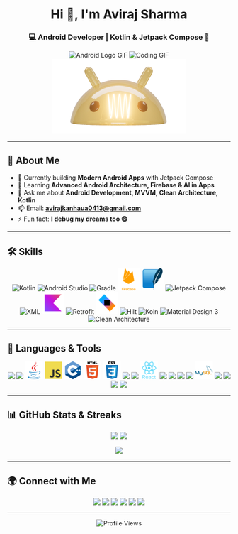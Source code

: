 <h1 align="center">Hi 👋, I'm Aviraj Sharma</h1>
<h3 align="center">💻 Android Developer | Kotlin & Jetpack Compose 🚀</h3>

<!-- Animated Banner -->
<p align="center">
  <img src="assets/raise-the-roof-droid.gif" alt="Android Logo GIF" width="300" />
  <img src="https://user-images.githubusercontent.com/74038190/212749171-b84692a8-2b04-4e3b-93ca-ac14705da224.gif" alt="Coding GIF" width="300" />
  <img src="assets/glow-droid.gif" alt="Android GIF" width="300" />
</p>

---

## 🌟 About Me
- 🔭 Currently building **Modern Android Apps** with Jetpack Compose  
- 🌱 Learning **Advanced Android Architecture, Firebase & AI in Apps**  
- 💬 Ask me about **Android Development, MVVM, Clean Architecture, Kotlin**  
- 📫 Email: **avirajkanhaua0413@gmail.com**  
- ⚡ Fun fact: **I debug my dreams too 😄**  

---
  
## 🛠 Skills
<p align="center">
  <img src="https://skillicons.dev/icons?i=kotlin" height="50" alt="Kotlin" />
  <img src="https://skillicons.dev/icons?i=androidstudio" height="50" alt="Android Studio" />
  <img src="https://skillicons.dev/icons?i=gradle" height="50" alt="Gradle" />
  <img src="https://raw.githubusercontent.com/devicons/devicon/master/icons/firebase/firebase-plain-wordmark.svg" height="50" alt="Firebase" />
  <img src="https://raw.githubusercontent.com/devicons/devicon/master/icons/sqlite/sqlite-original.svg" height="50" alt="SQLite" />
  <img src="https://logo.svgcdn.com/d/jetpackcompose-original-8x.png" height="50" alt="Jetpack Compose" />
  <img src="https://www.svgrepo.com/show/31053/xml.svg" height="50" alt="XML" />
  <img src="https://raw.githubusercontent.com/devicons/devicon/master/icons/kotlin/kotlin-original.svg" height="50" alt="Coroutines" />
  <img src="https://miro.medium.com/v2/resize:fit:1100/format:webp/1*CIsDiaiaq7Nc3FEoVKOT9g.jpeg" height="50" alt="Retrofit" />
  <img src="https://raw.githubusercontent.com/devicons/devicon/master/icons/ktor/ktor-original.svg" height="50" alt="Ktor" />
  <img src="https://miro.medium.com/v2/resize:fit:1100/format:webp/1*DiuL6RSGVIdsc1v91BiCMw.png" height="50" alt="Hilt" />
  <img src="https://insert-koin.io/img/koin_new_logo.png" height="50" alt="Koin" />
  <img src="https://upload.wikimedia.org/wikipedia/commons/thumb/c/c7/Google_Material_Design_Logo.svg/768px-Google_Material_Design_Logo.svg.png" height="50" alt="Material Design 3" />
  <img src="https://miro.medium.com/v2/resize:fit:1100/format:webp/1*CivXYnP52WqNlpoId3zFDA.png" height="50" alt="Clean Architecture" />
</p>

---

## 🧰 Languages & Tools  
<p align="center">
  <img src="https://developer.android.com/static/images/brand/android-head_3D.png" height="40" />
  <img src="https://www.vectorlogo.zone/logos/kotlinlang/kotlinlang-icon.svg" height="40" />
  <img src="https://raw.githubusercontent.com/devicons/devicon/master/icons/java/java-original.svg" height="40" />
  <img src="https://raw.githubusercontent.com/devicons/devicon/master/icons/javascript/javascript-original.svg" height="40" />
  <img src="https://raw.githubusercontent.com/devicons/devicon/master/icons/cplusplus/cplusplus-original.svg" height="40" />
  <img src="https://raw.githubusercontent.com/devicons/devicon/master/icons/html5/html5-original-wordmark.svg" height="40" />
  <img src="https://raw.githubusercontent.com/devicons/devicon/master/icons/css3/css3-original-wordmark.svg" height="40" />
  <img src="https://upload.wikimedia.org/wikipedia/commons/thumb/b/b2/Bootstrap_logo.svg/2560px-Bootstrap_logo.svg.png" height="40" />
  <img src="https://encrypted-tbn0.gstatic.com/images?q=tbn:ANd9GcTeKPw4CK4jcH7udsFHZdiB3iIOuI3fUCsxUZosXy4Y1yd25NA-dzCBPrSDIhg1BwObl3w&usqp=CAU" height="40" />
  <img src="https://raw.githubusercontent.com/devicons/devicon/master/icons/react/react-original-wordmark.svg" height="40" />
  <img src="https://www.vectorlogo.zone/logos/figma/figma-icon.svg" height="40" />
   <img src="https://res.cloudinary.com/topaitools/image/upload/v1/logos/gedm9vriipr8uvdthygg?_a=BAMClqTE0/m/1000x593/filters:format(jpg)" height="40" />
  <img src="https://www.vectorlogo.zone/logos/firebase/firebase-icon.svg" height="40" />
  <img src="https://www.vectorlogo.zone/logos/git-scm/git-scm-icon.svg" height="40" />
  <img src="https://raw.githubusercontent.com/devicons/devicon/master/icons/mysql/mysql-original-wordmark.svg" height="40" />
  <img src="https://www.vectorlogo.zone/logos/getpostman/getpostman-icon.svg" height="40" />
  <img src="https://github.githubassets.com/assets/GitHub-Mark-ea2971cee799.png" height="40" />
  <img src="https://upload.wikimedia.org/wikipedia/commons/thumb/9/9c/IntelliJ_IDEA_Icon.svg/2048px-IntelliJ_IDEA_Icon.svg.png" height="40" />
  <img src="https://upload.wikimedia.org/wikipedia/commons/thumb/9/9a/Visual_Studio_Code_1.35_icon.svg/2048px-Visual_Studio_Code_1.35_icon.svg.png" height="40" />
  
  
</p>

---

## 📊 GitHub Stats & Streaks  
<p align="center">
  <img src="https://github-readme-stats.vercel.app/api?username=aviirajsharma&show_icons=true&theme=tokyonight" height="170" />
  <img src="https://github-readme-streak-stats.herokuapp.com/?user=aviirajsharma&theme=tokyonight" height="170" />
</p>

<p align="center">
  <img src="https://github-readme-stats.vercel.app/api/top-langs/?username=aviirajsharma&layout=compact&theme=tokyonight" height="150" />
</p>

---

## 🌍 Connect with Me  
<p align="center">
  <a href="https://dev.to/aviirajsharma" target="blank"><img src="https://raw.githubusercontent.com/rahuldkjain/github-profile-readme-generator/master/src/images/icons/Social/devto.svg" height="40" /></a>
  <a href="https://x.com/aviiraj_sharma" target="blank"><img src="https://img.freepik.com/free-vector/new-2023-twitter-logo-x-icon-design_1017-45418.jpg?w=360" height="40" /></a>
  <a href="https://linkedin.com/in/avirajsharma" target="blank"><img src="https://raw.githubusercontent.com/rahuldkjain/github-profile-readme-generator/master/src/images/icons/Social/linked-in-alt.svg" height="40" /></a>
  <a href="https://medium.com/@aviirajsharma" target="blank"><img src="https://encrypted-tbn0.gstatic.com/images?q=tbn:ANd9GcQn8lWIctmtcu0NSfJjglfEPLvqMM0_he90_qpZcE6ejQzaa9mlydS3ZR5_dxaYATuOTNY&usqp=CAU" height="40" /></a>
  <a href="https://www.leetcode.com/aviraj_sharma" target="blank"><img src="https://raw.githubusercontent.com/rahuldkjain/github-profile-readme-generator/master/src/images/icons/Social/leet-code.svg" height="40" /></a>
  <a href="mailto:avirajkanhaua0413@gmail.com"><img src="https://blog.gimm.io/wp-content/uploads/2022/11/gmail-logo.png" width="45" /></a>
</p>

---

<p align="center"> 
  <img src="https://komarev.com/ghpvc/?username=aviirajsharma&label=Profile%20views&color=0e75b6&style=flat" alt="Profile Views" /> 
</p>
